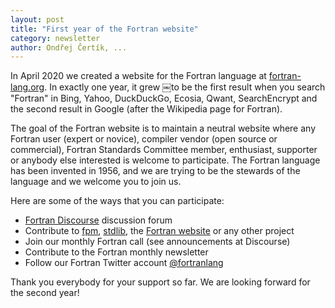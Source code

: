 ```yaml
---
layout: post
title: "First year of the Fortran website"
category: newsletter
author: Ondřej Čertík, ...
---
```


In April 2020 we created a website for the Fortran language at
[fortran-lang.org](https://fortran-lang.org/). In exactly one year, it grew
￼to be the first result when you search "Fortran" in Bing, Yahoo,
DuckDuckGo, Ecosia, Qwant, SearchEncrypt and the second result in Google (after
the Wikipedia page for Fortran).

The goal of the Fortran website is to maintain a neutral website where any
Fortran user (expert or novice), compiler vendor (open source or commercial),
Fortran Standards Committee member, enthusiast, supporter or anybody else
interested is welcome to participate. The Fortran language has been invented in
1956, and we are trying to be the stewards of the language and we welcome you
to join us.

Here are some of the ways that you can participate:

* [Fortran Discourse](https://fortran-lang.discourse.group/) discussion forum
* Contribute to [fpm](https://github.com/fortran-lang/fpm/),
  [stdlib](https://github.com/fortran-lang/stdlib/),
  the [Fortran website](https://github.com/fortran-lang/fortran-lang.org) or
  any other project
* Join our monthly Fortran call (see announcements at Discourse)
* Contribute to the Fortran monthly newsletter
* Follow our Fortran Twitter account
  [@fortranlang](https://twitter.com/fortranlang)

Thank you everybody for your support so far. We are looking forward for the
second year!
